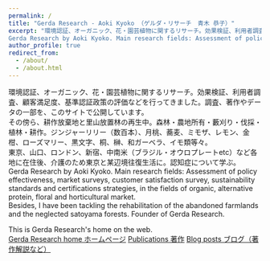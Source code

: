 ```yaml
---
permalink: /
title: "Gerda Research - Aoki Kyoko （ゲルダ・リサーチ　青木 恭子）"
excerpt: "環境認証、オーガニック、花・園芸植物に関するリサーチ。効果検証、利用者調査、顧客満足度、基準認証政策の評価などを行ってきました。調査、著作やデータの一部を、このサイトで公開しています。その傍ら、耕作放棄地と里山放置林の再生中・藪刈り。森林・農地所有・耕作。  
Gerda Research by Aoki Kyoko. Main research fields: Assessment of policy effectiveness,  market surveys, customer satisfaction survey, sustainability standards and certifications strategies, in the fields of organic, alternative protein, floral and horticultural market. Lived in Tokyo - Yamaguchi - London - Okubo, Shijuku - Ouro Preto (Brazil) +  Latin America - Shimane.  As a personal project, I have been tackling the rehabilitation of the abandoned farmlands and the neglected satoyama forests.It would be fantastic if you could produce even half of the foods you eat within a radius of 500 m around home...don't you agree?"
author_profile: true
redirect_from: 
  - /about/
  - /about.html
---
```


環境認証、オーガニック、花・園芸植物に関するリサーチ。効果検証、利用者調査、顧客満足度、基準認証政策の評価などを行ってきました。調査、著作やデータの一部を、このサイトで公開しています。  
その傍ら、耕作放棄地と里山放置林の再生中。森林・農地所有・藪刈り・伐採・植林・耕作。ジンジャーリリー（数百本）、月桃、蕎麦、ミモザ、レモン、金柑、ローズマリー、黒文字、桐、榊、和ガーベラ、イモ類等々。  
東京、山口、ロンドン、新宿、中南米（ブラジル・オウロプレートetc）など各地に在住後、介護のため東京と某辺境往復生活に。認知症について学ぶ。      
Gerda Research by Aoki Kyoko. Main research fields: Assessment of policy effectiveness,  market surveys, customer satisfaction survey, sustainability standards and certifications strategies, in the fields of organic, alternative protein, floral and horticultural market.   
Besides, I have been tackling the rehabilitation of the abandoned farmlands and the neglected satoyama forests.
Founder of Gerda Research.  
  
This is Gerda Research's home on the web.  
[Gerda Research home ホームページ](https://gerdaresearch.github.io)
[Publications 著作](https://gerdaresearch.github.io/publications)
[Blog posts ブログ（著作解説など）](https://gerdaresearch.github.io/year-archive)
